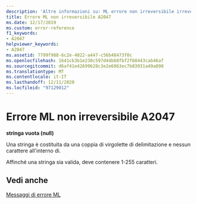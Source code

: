 ```yaml
---
description: 'Altre informazioni su: ML errore non irreversibile irreversibile A2047'
title: Errore ML non irreversibile A2047
ms.date: 12/17/2019
ms.custom: error-reference
f1_keywords:
- A2047
helpviewer_keywords:
- A2047
ms.assetid: 7799f988-6c2e-4022-a447-c56b48473f0c
ms.openlocfilehash: 1641cb3b1e230c597d44b68fbf2f68443cab46af
ms.sourcegitcommit: d6af41e42699628c3e2e6063ec7b03931a49a098
ms.translationtype: MT
ms.contentlocale: it-IT
ms.lasthandoff: 12/11/2020
ms.locfileid: "97129012"
---
```

# <a name="ml-nonfatal-error-a2047"></a>Errore ML non irreversibile A2047

**stringa vuota (null)**

Una stringa è costituita da una coppia di virgolette di delimitazione e nessun carattere all'interno di.

Affinché una stringa sia valida, deve contenere 1-255 caratteri.

## <a name="see-also"></a>Vedi anche

[Messaggi di errore ML](ml-error-messages.md)
